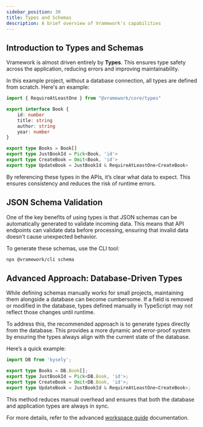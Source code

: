 ```yaml
---
sidebar_position: 30
title: Types and Schemas
description: A brief overview of Vramework's capabilities
---
```


## Introduction to Types and Schemas

Vramework is almost driven entirely by **Types**. This ensures type safety across the application, reducing errors and improving maintainability.

In this example project, without a database connection, all types are defined from scratch. Here's an example:

```typescript
import { RequireAtLeastOne } from "@vramework/core/types"

export interface Book {
    id: number
    title: string
    author: string
    year: number
}

export type Books = Book[]
export type JustBookId = Pick<Book, 'id'>
export type CreateBook = Omit<Book, 'id'>
export type UpdateBook = JustBookId & RequireAtLeastOne<CreateBook>
```

By referencing these types in the APIs, it’s clear what data to expect. This ensures consistency and reduces the risk of runtime errors.

## JSON Schema Validation

One of the key benefits of using types is that JSON schemas can be automatically generated to validate incoming data. This means that API endpoints can validate data before processing, ensuring that invalid data doesn't cause unexpected behavior.

To generate these schemas, use the CLI tool:

```bash
npx @vramework/cli schema
```

## Advanced Approach: Database-Driven Types

While defining schemas manually works for small projects, maintaining them alongside a database can become cumbersome. If a field is removed or modified in the database, types defined manually in TypeScript may not reflect those changes until runtime.

To address this, the recommended approach is to generate types directly from the database. This provides a more dynamic and error-proof system by ensuring the types always align with the current state of the database.

Here’s a quick example:

```typescript
import DB from 'kysely';

export type Books = DB.Book[];
export type JustBookId = Pick<DB.Book, 'id'>;
export type CreateBook = Omit<DB.Book, 'id'>;
export type UpdateBook = JustBookId & RequireAtLeastOne<CreateBook>;
```

This method reduces manual overhead and ensures that both the database and application types are always in sync.

For more details, refer to the advanced [workspace guide](/docs/workspace/database) documentation.